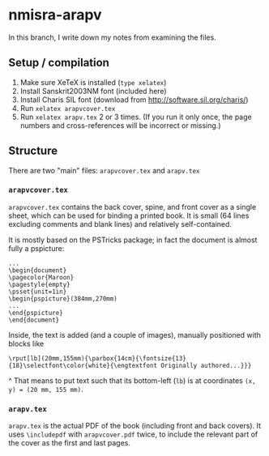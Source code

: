 # nmisra-arapv

In this branch, I write down my notes from examining the files.

## Setup / compilation

1. Make sure XeTeX is installed (`type xelatex`)
2. Install Sanskrit2003NM font (included here)
3. Install Charis SIL font (download from http://software.sil.org/charis/)
4. Run `xelatex arapvcover.tex`
5. Run `xelatex arapv.tex` 2 or 3 times. (If you run it only once, the page numbers and cross-references will be incorrect or missing.)

## Structure

There are two "main" files: `arapvcover.tex` and `arapv.tex`

### `arapvcover.tex`
`arapvcover.tex` contains the back cover, spine, and front cover as a single sheet, which can be used for binding a printed book. It is small (64 lines excluding comments and blank lines) and relatively self-contained.

It is mostly based on the PSTricks package; in fact the document is almost fully a pspicture:
```
...
\begin{document}
\pagecolor{Maroon}
\pagestyle{empty}
\psset{unit=1in}
\begin{pspicture}(384mm,270mm)
...
\end{pspicture}
\end{document}
```

Inside, the text is added (and a couple of images), manually positioned with blocks like

```
\rput[lb](20mm,155mm){\parbox{14cm}{\fontsize{13}{18}\selectfont\color{white}{\engtextfont Originally authored...}}}
```

^ That means to put text such that its bottom-left (`lb`) is at coordinates `(x, y) = (20 mm, 155 mm)`.


### `arapv.tex`

`arapv.tex` is the actual PDF of the book (including front and back covers). It uses `\includepdf` with `arapvcover.pdf` twice, to include the relevant part of the cover as the first and last pages.
